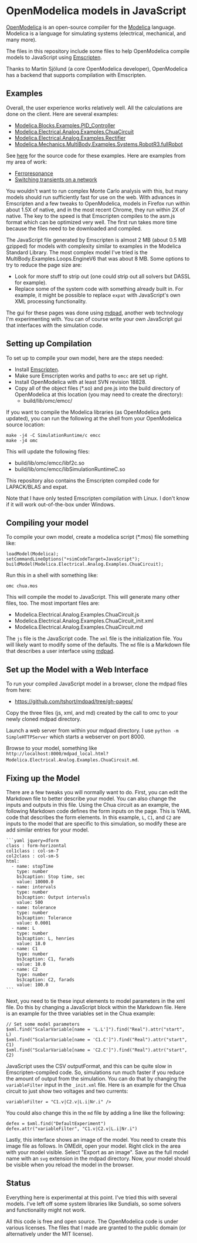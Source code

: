 # OpenModelica models in JavaScript

[OpenModelica](http://openmodelica.org) is an open-source compiler for
the [Modelica](http://modelica.org) language. Modelica is a language for
simulating systems (electrical, mechanical, and many more).

The files in this repository include some files to help OpenModelica
compile models to JavaScript using
[Emscripten](http://emscripten.org/).

Thanks to Martin Sjölund (a core OpenModelica developer), OpenModelica
has a backend that supports compilation with Emscripten. 

## Examples

Overall, the user experience works relatively well. All the
calculations are done on the client. Here are several examples:

- [Modelica.Blocks.Examples.PID_Controller](http://tshort.github.io/mdpad/mdpad.html?Modelica.Blocks.Examples.PID_Controller.md)
- [Modelica.Electrical.Analog.Examples.ChuaCircuit](http://tshort.github.io/mdpad/mdpad.html?Modelica.Electrical.Analog.Examples.ChuaCircuit.md)
- [Modelica.Electrical.Analog.Examples.Rectifier](http://tshort.github.io/mdpad/mdpad.html?Modelica.Electrical.Analog.Examples.Rectifier.md)
- [Modelica.Mechanics.MultiBody.Examples.Systems.RobotR3.fullRobot](http://tshort.github.io/mdpad/mdpad.html?Modelica.Mechanics.MultiBody.Examples.Systems.RobotR3.fullRobot.md)

See [here](https://github.com/tshort/mdpad/tree/gh-pages/) for the
source code for these examples. Here are examples from my area of
work:

- [Ferroresonance](http://distributionhandbook.com/calculators/mdpad.html?ferro.md)
- [Switching transients on a network](http://distributionhandbook.com/calculators/mdpad.html?UrbanPrimary.md)

You wouldn't want to run complex Monte Carlo analysis with this, but
many models should run sufficiently fast for use on the web. With
advances in Emscripten and a few tweaks to OpenModelica, models in
Firefox run within about 1.5X of native, and in the most recent
Chrome, they run within 2X of native. The key to the speed is that
Emscripten compiles to the asm.js format which can be optimized very
well. The first run takes more time because the files need to be
downloaded and compiled. 

The JavaScript file generated by Emscripten is almost 2 MB (about 0.5
MB gzipped) for models with complexity similar to examples in the
Modelica Standard Library. The most complex model I've tried is the
MultiBody.Examples.Loops.EngineV6 that was about 8 MB. Some options to
try to reduce the page size are:

- Look for more stuff to strip out (one could strip out all solvers but
  DASSL for example).
- Replace some of the system code with something already built in. For
  example, it might be possible to replace `expat` with JavaScript's
  own XML processing functionality.

The gui for these pages was done using
[mdpad](http://tshort.github.io/mdpad/), another web technology I'm
experimenting with. You can of course write your own JavaScript gui
that interfaces with the simulation code.

## Setting up Compilation

To set up to compile your own model, here are the steps needed:

- Install [Emscripten](http://emscripten.org/).
- Make sure Emscripten works and paths to `emcc` are set up right.
- Install OpenModelica with at least SVN revision 18828.
- Copy all of the object files (*.so) and pre.js into the build
  directory of OpenModelica at this location (you may need to create
  the directory):
  - build/lib/omc/emcc/

If you want to compile the Modelica libraries (as OpenModelica gets
updated), you can run the following at the shell from your
OpenModelica source location:

    make -j4 -C SimulationRuntime/c emcc
    make -j4 omc

This will update the following files:
  - build/lib/omc/emcc/libf2c.so
  - build/lib/omc/emcc/libSimulationRuntimeC.so

This repository also contains the Emscripten compiled code for
LAPACK/BLAS and expat.

Note that I have only tested Emscripten compilation with Linux. I
don't know if it will work out-of-the-box under Windows.

## Compiling your model

To compile your own model, create a modelica script (*.mos) file
something like:
    
    loadModel(Modelica);
    setCommandLineOptions("+simCodeTarget=JavaScript");
    buildModel(Modelica.Electrical.Analog.Examples.ChuaCircuit);

Run this in a shell with something like:

    omc chua.mos

This will compile the model to JavaScript. This will generate many
other files, too. The most important files are:

- Modelica.Electrical.Analog.Examples.ChuaCircuit.js
- Modelica.Electrical.Analog.Examples.ChuaCircuit_init.xml
- Modelica.Electrical.Analog.Examples.ChuaCircuit.md

The `js` file is the JavaScript code. The `xml` file is the
initialization file. You will likely want to modify some of the
defaults. The `md` file is a Markdown file that describes a user
interface using [mdpad](http://tshort.github.io/mdpad/).

## Set up the Model with a Web Interface

To run your compiled JavaScript model in a browser, clone the mdpad
files from here:

- https://github.com/tshort/mdpad/tree/gh-pages/

Copy the three files (js, xml, and md) created by the call to omc to
your newly cloned mdpad directory.

Launch a web server from within your mdpad directory. I use `python -m
SimpleHTTPServer` which starts a webserver on port 8000.

Browse to your model, something like
`http://localhost:8000/mdpad_local.html?Modelica.Electrical.Analog.Examples.ChuaCircuit.md`.

## Fixing up the Model

There are a few tweaks you will normally want to do. First, you can
edit the Markdown file to better describe your model. You can also
change the inputs and outputs in this file. Using the Chua circuit as
an example, the following Markdown code defines the form inputs on the
page. This is YAML code that describes the form elements. In this
example, `L`, `C1`, and `C2` are inputs to the model that are specific
to this simulation, so modify these are add similar entries for your
model.

    ```yaml jquery=dform
    class : form-horizontal
    col1class : col-sm-7
    col2class : col-sm-5
    html: 
      - name: stopTime
        type: number
        bs3caption: Stop time, sec
        value: 10000.0
      - name: intervals
        type: number
        bs3caption: Output intervals
        value: 500
      - name: tolerance
        type: number
        bs3caption: Tolerance
        value: 0.0001
      - name: L
        type: number
        bs3caption: L, henries
        value: 18.0
      - name: C1
        type: number
        bs3caption: C1, farads
        value: 10.0
      - name: C2
        type: number
        bs3caption: C2, farads
        value: 100.0
    ```

Next, you need to tie these input elements to model parameters in the
xml file. Do this by changing a JavaScript block within the Markdown
file. Here is an example for the three variables set in the Chua
example:

    // Set some model parameters
    $xml.find("ScalarVariable[name = 'L.L']").find("Real").attr("start", L)
    $xml.find("ScalarVariable[name = 'C1.C']").find("Real").attr("start", C1)
    $xml.find("ScalarVariable[name = 'C2.C']").find("Real").attr("start", C2)

JavaScript uses the CSV outputFormat, and this can be quite slow in
Emscripten-compiled code. So, simulations run much faster if you
reduce the amount of output from the simulation. You can do that by
changing the `variableFilter` input in the `_init.xml` file. Here is
an example for the Chua circuit to just show two voltages and two
currents:

    variableFilter = "C1.v|C2.v|L.i|Nr.i" />

You could also change this in the `md` file by adding a line like the
following:

    defex = $xml.find("DefaultExperiment")
    defex.attr("variableFilter", "C1.v|C2.v|L.i|Nr.i")

Lastly, this interface shows an image of the model. You need to create
this image file as follows. In OMEdit, open your model. Right click in
the area with your model visible. Select "Export as an image". Save as
the full model name with an `svg` extension in the mdpad directory.
Now, your model should be visible when you reload the model in the
browser.

## Status

Everything here is experimental at this point. I've tried this with
several models. I've left off some system libraries like Sundials, so
some solvers and functionality might not work.

All this code is free and open source. The OpenModelica code is under
various licenses. The files that I made are granted to the public
domain (or alternatively under the MIT license).
